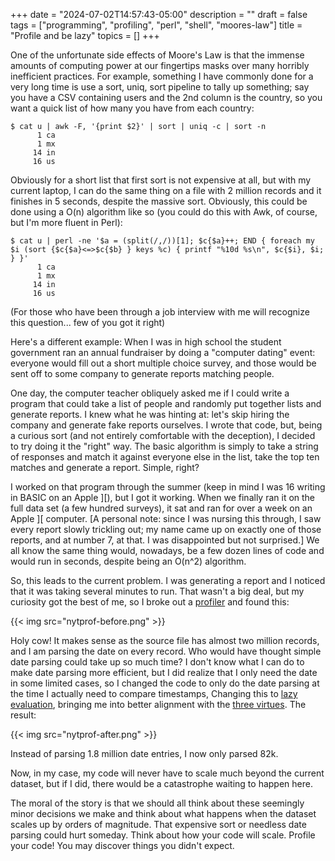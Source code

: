 +++
date = "2024-07-02T14:57:43-05:00"
description = ""
draft = false
tags = ["programming", "profiling", "perl", "shell", "moores-law"]
title = "Profile and be lazy"
topics = []
+++

One of the unfortunate side effects of Moore's Law is that the immense amounts of computing power at our fingertips masks over many horribly inefficient practices.  For example, something I have commonly done for a very long time is use a sort, uniq, sort pipeline to tally up something; say you have a CSV containing users and the 2nd column is the country, so you want a quick list of how many you have from each country:

```
$ cat u | awk -F, '{print $2}' | sort | uniq -c | sort -n
      1 ca
      1 mx
     14 in
     16 us
```

Obviously for a short list that first sort is not expensive at all, but with my current laptop, I can do the same thing on a file with 2 million records and it finishes in 5 seconds, despite the massive sort.  Obviously, this could be done using a O(n) algorithm like so (you could do this with Awk, of course, but I'm more fluent in Perl):

```
$ cat u | perl -ne '$a = (split(/,/))[1]; $c{$a}++; END { foreach my $i (sort {$c{$a}<=>$c{$b} } keys %c) { printf "%10d %s\n", $c{$i}, $i; } }'
      1 ca
      1 mx
     14 in
     16 us
```

(For those who have been through a job interview with me will recognize this question... few of you got it right)

Here's a different example:  When I was in high school the student government ran an annual fundraiser by doing a "computer dating" event:  everyone would fill out a short multiple choice survey, and those would be sent off to some company to generate reports matching people.

One day, the computer teacher obliquely asked me if I could write a program that could take a list of people and randomly put together lists and generate reports.  I knew what he was hinting at: let's skip hiring the company and generate fake reports ourselves.  I wrote that code, but, being a curious sort (and not entirely comfortable with the deception), I decided to try doing it the "right" way.  The basic algorithm is simply to take a string of responses and match it against everyone else in the list, take the top ten matches and generate a report.  Simple, right?

I worked on that program through the summer (keep in mind I was 16 writing in BASIC on an Apple ][), but I got it working.  When we finally ran it on the full data set (a few hundred surveys), it sat and ran for over a week on an Apple ][ computer.  [A personal note:  since I was nursing this through, I saw every report slowly trickling out;  my name came up on exactly one of those reports, and at number 7, at that.  I was disappointed but not surprised.]  We all know the same thing would, nowadays, be a few dozen lines of code and would run in seconds, despite being an O(n^2) algorithm.

So, this leads to the current problem.  I was generating a report and I noticed that it was taking several minutes to run.  That wasn't a big deal, but my curiosity got the best of me, so I broke out a [profiler](https://metacpan.org/pod/Devel::NYTProf) and found this:

{{< img src="nytprof-before.png" >}}

Holy cow!  It makes sense as the source file has almost two million records, and I am parsing the date on every record.  Who would have thought simple date parsing could take up so much time?  I don't know what I can do to make date parsing more efficient, but I did realize that I only need the date in some limited cases, so I changed the code to only do the date parsing at the time I actually need to compare timestamps, Changing this to [lazy evaluation](https://en.wikipedia.org/wiki/Lazy_evaluation), bringing me into better alignment with the [three virtues](http://wiki.c2.com/?LazinessImpatienceHubris).  The result:

{{< img src="nytprof-after.png" >}}

Instead of parsing 1.8 million date entries, I now only parsed 82k.

Now, in my case, my code will never have to scale much beyond the current dataset, but if I did, there would be a catastrophe waiting to happen here.

The moral of the story is that we should all think about these seemingly minor decisions we make and think about what happens when the dataset scales up by orders of magnitude.  That expensive sort or needless date parsing could hurt someday.  Think about how your code will scale.  Profile your code!  You may discover things you didn't expect.
